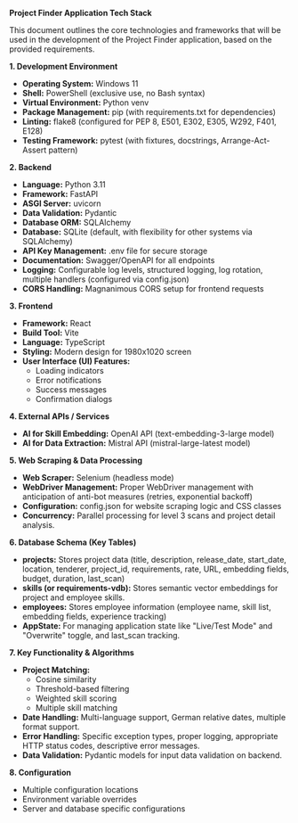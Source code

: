 ﻿**Project Finder Application Tech Stack**

This document outlines the core technologies and frameworks that will be used in the development of the Project Finder application, based on the provided requirements.

**1. Development Environment**

- **Operating System:** Windows 11
- **Shell:** PowerShell (exclusive use, no Bash syntax)
- **Virtual Environment:** Python venv
- **Package Management:** pip (with requirements.txt for dependencies)
- **Linting:** flake8 (configured for PEP 8, E501, E302, E305, W292, F401, E128)
- **Testing Framework:** pytest (with fixtures, docstrings, Arrange-Act-Assert pattern)

**2. Backend**

- **Language:** Python 3.11
- **Framework:** FastAPI
- **ASGI Server:** uvicorn
- **Data Validation:** Pydantic
- **Database ORM:** SQLAlchemy
- **Database:** SQLite (default, with flexibility for other systems via SQLAlchemy)
- **API Key Management:** .env file for secure storage
- **Documentation:** Swagger/OpenAPI for all endpoints
- **Logging:** Configurable log levels, structured logging, log rotation, multiple handlers (configured via config.json)
- **CORS Handling:** Magnanimous CORS setup for frontend requests

**3. Frontend**

- **Framework:** React
- **Build Tool:** Vite
- **Language:** TypeScript
- **Styling:** Modern design for 1980x1020 screen
- **User Interface (UI) Features:**
  - Loading indicators
  - Error notifications
  - Success messages
  - Confirmation dialogs

**4. External APIs / Services**

- **AI for Skill Embedding:** OpenAI API (text-embedding-3-large model)
- **AI for Data Extraction:** Mistral API (mistral-large-latest model)

**5. Web Scraping & Data Processing**

- **Web Scraper:** Selenium (headless mode)
- **WebDriver Management:** Proper WebDriver management with anticipation of anti-bot measures (retries, exponential backoff)
- **Configuration:** config.json for website scraping logic and CSS classes
- **Concurrency:** Parallel processing for level 3 scans and project detail analysis.

**6. Database Schema (Key Tables)**

- **projects:** Stores project data (title, description, release\_date, start\_date, location, tenderer, project\_id, requirements, rate, URL, embedding fields, budget, duration, last\_scan)
- **skills (or requirements-vdb):** Stores semantic vector embeddings for project and employee skills.
- **employees:** Stores employee information (employee name, skill list, embedding fields, experience tracking)
- **AppState:** For managing application state like "Live/Test Mode" and "Overwrite" toggle, and last\_scan tracking.

**7. Key Functionality & Algorithms**

- **Project Matching:**
  - Cosine similarity
  - Threshold-based filtering
  - Weighted skill scoring
  - Multiple skill matching
- **Date Handling:** Multi-language support, German relative dates, multiple format support.
- **Error Handling:** Specific exception types, proper logging, appropriate HTTP status codes, descriptive error messages.
- **Data Validation:** Pydantic models for input data validation on backend.

**8. Configuration**

- Multiple configuration locations
- Environment variable overrides
- Server and database specific configurations

